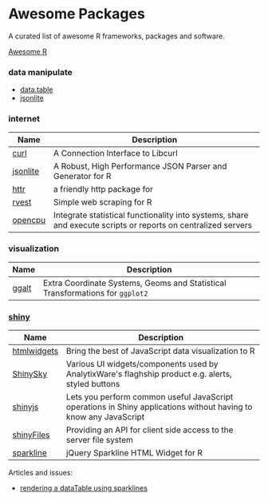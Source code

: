 # Awesome Packages

A curated list of awesome R frameworks, packages and software.

[Awesome R](https://github.com/qinwf/awesome-R)

### data manipulate

- [data.table](https://github.com/Rdatatable/data.table)
- [jsonlite](https://github.com/jeroenooms/jsonlite)

### internet

| Name | Description |
| -- | -- |
| [curl](https://github.com/jeroenooms/curl) | A Connection Interface to Libcurl |
| [jsonlite](https://github.com/jeroenooms/jsonlite) | A Robust, High Performance JSON Parser and Generator for R |
| [httr](https://github.com/hadley/httr) | a friendly http package for |
| [rvest](https://github.com/hadley/rvest) | Simple web scraping for R |
| [opencpu](https://github.com/jeroenooms/opencpu) | Integrate statistical functionality into systems, share and execute scripts or reports on centralized servers |

### visualization

| Name | Description |
| -- | -- |
| [ggalt](https://github.com/hrbrmstr/ggalt) | Extra Coordinate Systems, Geoms and Statistical Transformations for `ggplot2` |

### [shiny](http://shiny.rstudio.com/)

| Name | Description |
| -- | -- |
| [htmlwidgets](http://www.htmlwidgets.org/) | Bring the best of JavaScript data visualization to R |
| [ShinySky](https://github.com/AnalytixWare/ShinySky) | Various UI widgets/components used by AnalytixWare's flaghship product e.g. alerts, styled buttons |
| [shinyjs](https://github.com/daattali/shinyjs) | Lets you perform common useful JavaScript operations in Shiny applications without having to know any JavaScript |
| [shinyFiles](https://github.com/thomasp85/shinyFiles) | Providing an API for client side access to the server file system |
| [sparkline](https://github.com/htmlwidgets/sparkline) | jQuery Sparkline HTML Widget for R |

Articles and issues:

- [rendering a dataTable using sparklines](https://github.com/htmlwidgets/sparkline/issues/3)